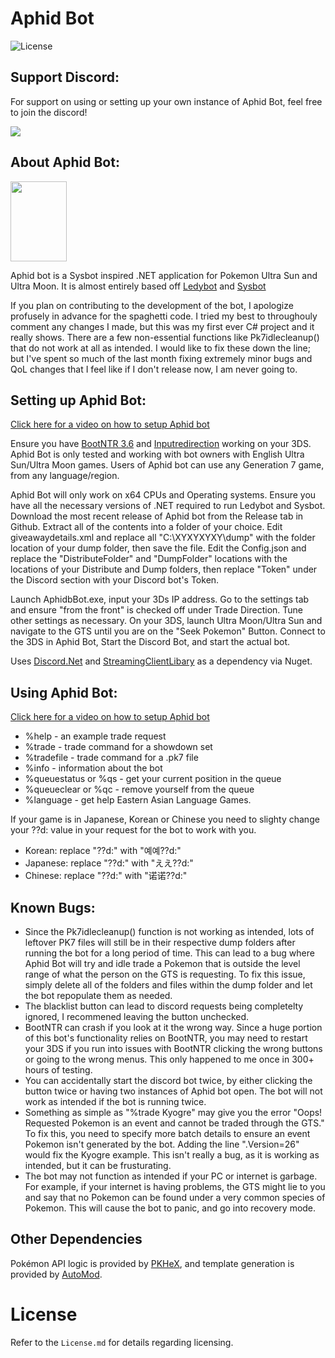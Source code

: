 # Aphid Bot
![License](https://img.shields.io/badge/License-AGPLv3-blue.svg)

## Support Discord:

For support on using or setting up your own instance of Aphid Bot, feel free to join the discord!

[<img src="https://canary.discordapp.com/api/guilds/678767684669669386/widget.png?style=banner2">](https://discord.gg/qYJwsZjMku)

## About Aphid Bot:
<img src="https://i.imgur.com/5pgJgMH.png" height=128 width=90 />

Aphid bot is a Sysbot inspired .NET application for Pokemon Ultra Sun and Ultra Moon. It is almost entirely based off [Ledybot](https://github.com/olliz0r/Ledybot) and [Sysbot](https://github.com/kwsch/SysBot.NET)

If you plan on contributing to the development of the bot, I apologize profusely in advance for the spaghetti code. I tried my best to throughouly comment any changes I made, but this was my first ever C# project and it really shows. There are a few non-essential functions like Pk7idlecleanup() that do not work at all as intended. I would like to fix these down the line; but I've spent so much of the last month fixing extremely minor bugs and QoL changes that I feel like if I don't release now, I am never going to.

## Setting up Aphid Bot:

[Click here for a video on how to setup Aphid bot](https://youtu.be/BlL6rJFXi9Q)

Ensure you have [BootNTR 3.6](https://github.com/Nanquitas/BootNTR/releases/tag/v2.13.4) and [Inputredirection](https://cdn.discordapp.com/attachments/872571692709457991/872947499533484092/InputRedirection.cia) working on your 3DS. Aphid Bot is only tested and working with bot owners with English Ultra Sun/Ultra Moon games. Users of Aphid bot can use any Generation 7 game, from any language/region.

Aphid Bot will only work on x64 CPUs and Operating systems. Ensure you have all the necessary versions of .NET required to run Ledybot and Sysbot. Download the most recent release of Aphid bot from the Release tab in Github. Extract all of the contents into a folder of your choice. Edit giveawaydetails.xml and replace all "C:\XYXYXYXY\dump" with the folder location of your dump folder, then save the file. Edit the Config.json and replace the "DistributeFolder" and "DumpFolder" locations with the locations of your Distribute and Dump folders, then replace "Token" under the Discord section with your Discord bot's Token.

Launch AphidbBot.exe, input your 3Ds IP address. Go to the settings tab and ensure "from the front" is checked off under Trade Direction. Tune other settings as necessary. On your 3DS, launch Ultra Moon/Ultra Sun and navigate to the GTS until you are on the "Seek Pokemon" Button. Connect to the 3DS in Aphid Bot, Start the Discord Bot, and start the actual bot.

Uses [Discord.Net](https://github.com/discord-net/Discord.Net) and [StreamingClientLibary](https://github.com/SaviorXTanren/StreamingClientLibrary) as a dependency via Nuget.

## Using Aphid Bot:

[Click here for a video on how to setup Aphid bot](https://youtu.be/BlL6rJFXi9Q)

* %help - an example trade request
* %trade - trade command for a showdown set
* %tradefile - trade command for a .pk7 file
* %info - information about the bot
* %queuestatus or %qs - get your current position in the queue
* %queueclear or %qc - remove yourself from the queue
* %language - get help Eastern Asian Language Games.

If your game is in Japanese, Korean or Chinese you need to slighty change your ??d: value in your request for the bot to work with you.
* Korean: replace "??d:" with "예예??d:"
* Japanese: replace "??d:" with "ええ??d:"
* Chinese: replace "??d:" with "诺诺??d:"

## Known Bugs:

* Since the Pk7idlecleanup() function is not working as intended, lots of leftover PK7 files will still be in their respective dump folders after running the bot for a long period of time. This can lead to a bug where Aphid Bot will try and idle trade a Pokemon that is outside the level range of what the person on the GTS is requesting. To fix this issue, simply delete all of the folders and files within the dump folder and let the bot repopulate them as needed.
* The blacklist button can lead to discord requests being completelty ignored, I recommened leaving the button unchecked.
* BootNTR can crash if you look at it the wrong way. Since a huge portion of this bot's functionality relies on BootNTR, you may need to restart your 3DS if you run into issues with BootNTR clicking the wrong buttons or going to the wrong menus. This only happened to me once in 300+ hours of testing.
* You can accidentally start the discord bot twice, by either clicking the button twice or having two instances of Aphid bot open. The bot will not work as intended if the bot is running twice.
* Something as simple as "%trade Kyogre" may give you the error "Oops! Requested Pokemon is an event and cannot be traded through the GTS." To fix this, you need to specify more batch details to ensure an event Pokemon isn't generated by the bot. Adding the line ".Version=26" would fix the Kyogre example. This isn't really a bug, as it is working as intended, but it can be frusturating.
* The bot may not function as intended if your PC or internet is garbage. For example, if your internet is having problems, the GTS might lie to you and say that no Pokemon can be found under a very common species of Pokemon. This will cause the bot to panic, and go into recovery mode.

## Other Dependencies
Pokémon API logic is provided by [PKHeX](https://github.com/kwsch/PKHeX/), and template generation is provided by [AutoMod](https://github.com/architdate/PKHeX-Plugins/).

# License
Refer to the `License.md` for details regarding licensing.
